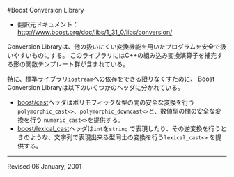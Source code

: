 #Boost Conversion Library

- 翻訳元ドキュメント： <http://www.boost.org/doc/libs/1_31_0/libs/conversion/>

Conversion Libraryは、他の扱いにくい変換機能を用いたプログラムを安全で扱いやすいものにする。 このライブラリにはC++の組み込み変換演算子を補完する形の関数テンプレート群が含まれている。

特に、標準ライブラリ`iostream`への依存をできる限りなくすために、 Boost Conversion Libraryは以下のいくつかのヘッダに分かれている。

- [boost/cast](./cast.md)ヘッダはポリモフィックな型の間の安全な変換を行う `polymorphic_cast<>`、`polymorphic_downcast<>`と、数値型の間の安全な変換を行う `numeric_cast<>`を提供する。
- [boost/lexical_cast](./lexical_cast.md)ヘッダは`int`を`string` で表現したり、その逆変換を行うときのような、文字列で表現出来る型同士の変換を行う`lexical_cast<>` を提供する。


***
Revised 06 January, 2001

